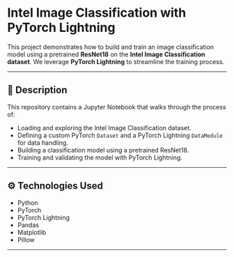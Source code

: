 # Intel Image Classification with PyTorch Lightning  

This project demonstrates how to build and train an image classification model using a pretrained **ResNet18** on the **Intel Image Classification dataset**. We leverage **PyTorch Lightning** to streamline the training process.  

---

## 📜 Description  
This repository contains a Jupyter Notebook that walks through the process of:  

- Loading and exploring the Intel Image Classification dataset.  
- Defining a custom PyTorch `Dataset` and a PyTorch Lightning `DataModule` for data handling.  
- Building a classification model using a pretrained ResNet18.  
- Training and validating the model with PyTorch Lightning.  

---

## ⚙️ Technologies Used  
- Python  
- PyTorch  
- PyTorch Lightning  
- Pandas  
- Matplotlib  
- Pillow  

---

